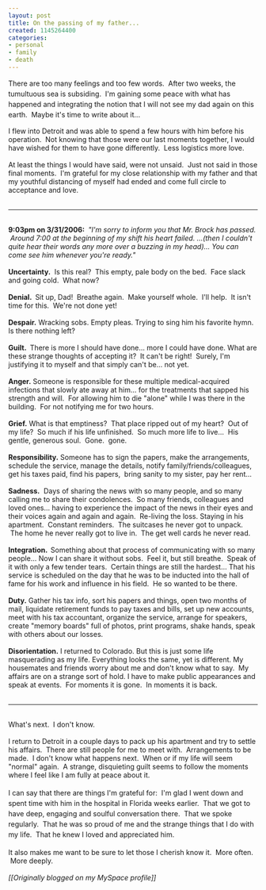```yaml
---
layout: post
title: On the passing of my father...
created: 1145264400
categories:
- personal
- family
- death
---
```

<p><span style="line-height: 1.5;">There are too many feelings and too few words. &nbsp;After two weeks, the tumultuous sea is subsiding. &nbsp;I'm gaining some peace with what has happened and integrating the notion that I will not see my dad again on this earth. &nbsp;Maybe it's time to write about it...</span></p><div>I flew into Detroit and was able to spend a few hours with him before his operation. &nbsp;Not knowing that those were our last moments together, I would have wished for them to have gone differently. &nbsp;Less logistics more love.</div><div>&nbsp;</div><div>At least the things I would have said, were not unsaid. &nbsp;Just not said in those final moments. &nbsp;I'm grateful for my close relationship with my father and that my youthful distancing of myself had ended and come full circle to acceptance and love. &nbsp;</div><div>&nbsp;</div><div><hr></div><div><br><strong>9:03pm on 3/31/2006: </strong>&nbsp;<em>"I'm sorry to inform you that Mr. Brock has passed. &nbsp;Around 7:00 at the beginning of my shift his heart failed. ...(then I couldn't quite hear their words any more over a buzzing in my head)... You can come see him whenever you're ready."</em></div><div>&nbsp;</div><div><strong>Uncertainty.</strong> &nbsp;Is this real? &nbsp;This empty, pale body on the bed. &nbsp;Face slack and going cold. &nbsp;What now? &nbsp;</div><div>&nbsp;</div><div><strong>Denial. </strong>&nbsp;Sit up, Dad! &nbsp;Breathe again. &nbsp;Make yourself whole. &nbsp;I'll help. &nbsp;It isn't time for this. &nbsp;We're not done yet!</div><div>&nbsp;</div><div><strong>Despair.</strong> Wracking sobs. Empty pleas. Trying to sing him his favorite hymn. Is there nothing left? &nbsp;</div><div>&nbsp;</div><div><strong>Guilt. </strong>&nbsp;There is more I should have done... more I could have done. What are these strange thoughts of accepting it? &nbsp;It can't be right! &nbsp;Surely, I'm justifying it to myself and that simply can't be... not yet.</div><div>&nbsp;</div><div><strong>Anger.</strong> Someone is responsible for these multiple medical-acquired infections that slowly ate away at him... for the treatments that sapped his strength and will. &nbsp;For allowing him to die "alone" while I was there in the building. &nbsp;For not notifying me for two hours.</div><div>&nbsp;</div><div><strong>Grief.</strong> What is that emptiness? &nbsp;That place ripped out of my heart? &nbsp;Out of my life? &nbsp;So much if his life unfinished. &nbsp;So much more life to live... &nbsp;His gentle, generous soul. &nbsp;Gone. &nbsp;gone.</div><div>&nbsp;</div><div><strong>Responsibility.</strong> Someone has to sign the papers, make the arrangements, schedule the service, manage the details, notify family/friends/colleagues, get his taxes paid, find his papers, &nbsp;bring sanity to my sister, pay her rent...</div><div>&nbsp;</div><div><strong>Sadness.</strong> &nbsp;Days of sharing the news with so many people, and so many calling me to share their condolences. &nbsp;So many friends, colleagues and loved ones... having to experience the impact of the news in their eyes and their voices again and again and again. &nbsp;Re-living the loss. Staying in his apartment. &nbsp;Constant reminders. &nbsp;The suitcases he never got to unpack. &nbsp;The home he never really got to live in. &nbsp;The get well cards he never read.</div><div>&nbsp;</div><div><strong>Integration. &nbsp;</strong>Something about that process of communicating with so many people... Now I can share it without sobs. &nbsp;Feel it, but still breathe. &nbsp;Speak of it with only a few tender tears. &nbsp;Certain things are still the hardest... That his service is scheduled on the day that he was to be inducted into the hall of fame for his work and influence in his field. &nbsp;He so wanted to be there.</div><div>&nbsp;</div><div><strong>Duty.</strong> Gather his tax info, sort his papers and things, open two months of mail, liquidate retirement funds to pay taxes and bills, set up new accounts, meet with his tax accountant, organize the service, arrange for speakers, create "memory boards" full of photos, print programs, shake hands, speak with others about our losses.</div><div>&nbsp;</div><div><strong>Disorientation.</strong> I returned to Colorado. But this is just some life masquerading as my life. Everything looks the same, yet is different. My housemates and friends worry about me and don't know what to say. &nbsp;My affairs are on a strange sort of hold. I have to make public appearances and speak at events. &nbsp;For moments it is gone. &nbsp;In moments it is back.</div><div>&nbsp;</div><div><hr></div><div><br>What's next. &nbsp;I don't know.</div><div>&nbsp;</div><div>I return to Detroit in a couple days to pack up his apartment and try to settle his affairs. &nbsp;There are still people for me to meet with. &nbsp;Arrangements to be made. &nbsp;I don't know what happens next. &nbsp;When or if my life will seem "normal" again. &nbsp;A strange, disquieting guilt seems to follow the moments where I feel like I am fully at peace about it. &nbsp;</div><div>&nbsp;</div><div>I can say that there are things I'm grateful for: &nbsp;<span style="line-height: 1.5;">I'm glad I went down and spent time with him in the hospital in Florida weeks earlier. &nbsp;That we got to have deep, engaging and soulful conversation there. &nbsp;That we spoke regularly. &nbsp;That he was so proud of me and the strange things that I do with my life. &nbsp;That he knew I loved and appreciated him.</span></div><div>&nbsp;</div><div>It also makes me want to be sure to let those I cherish know it. &nbsp;More often. &nbsp;More deeply.</div><div>&nbsp;</div><div><em>[[Originally blogged on my MySpace profile]]</em></div>
